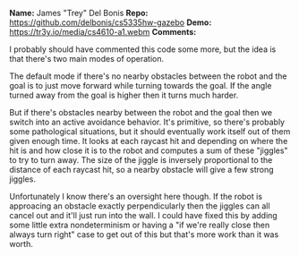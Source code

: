 **Name:** James "Trey" Del Bonis
**Repo:** https://github.com/delbonis/cs5335hw-gazebo
**Demo:** https://tr3y.io/media/cs4610-a1.webm
**Comments:**

I probably should have commented this code some more, but the idea is that
there's two main modes of operation.

The default mode if there's no nearby obstacles between the robot and the goal
is to just move forward while turning towards the goal.  If the angle turned away from the goal is higher then it turns much harder.

But if there's obstacles nearby between the robot and the goal then we switch 
into an active avoidance behavior.  It's primitive, so there's probably some
pathological situations, but it should eventually work itself out of them given
enough time.  It looks at each raycast hit and depending on where the hit is
and how close it is to the robot and computes a sum of these "jiggles" to try
to turn away.  The size of the jiggle is inversely proportional to the
distance of each raycast hit, so a nearby obstacle will give a few strong
jiggles.

Unfortunately I know there's an oversight here though.  If the robot is
approacing an obstacle exactly perpendicularly then the jiggles can all cancel
out and it'll just run into the wall.  I could have fixed this by adding some
little extra nondeterminism or having a "if we're really close then always turn
right" case to get out of this but that's more work than it was worth.

